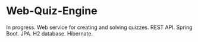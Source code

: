 # Web-Quiz-Engine
In progress. Web service for creating and solving quizzes. REST API. Spring Boot. JPA. H2 database. Hibernate.



